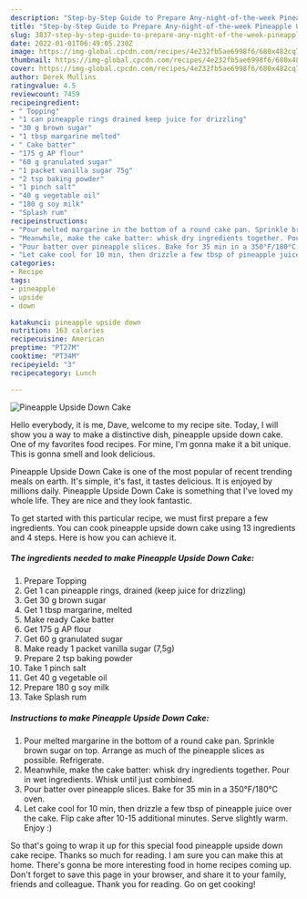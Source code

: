 ```yaml
---
description: "Step-by-Step Guide to Prepare Any-night-of-the-week Pineapple Upside Down Cake"
title: "Step-by-Step Guide to Prepare Any-night-of-the-week Pineapple Upside Down Cake"
slug: 3837-step-by-step-guide-to-prepare-any-night-of-the-week-pineapple-upside-down-cake
date: 2022-01-01T06:49:05.230Z
image: https://img-global.cpcdn.com/recipes/4e232fb5ae6998f6/680x482cq70/pineapple-upside-down-cake-recipe-main-photo.jpg
thumbnail: https://img-global.cpcdn.com/recipes/4e232fb5ae6998f6/680x482cq70/pineapple-upside-down-cake-recipe-main-photo.jpg
cover: https://img-global.cpcdn.com/recipes/4e232fb5ae6998f6/680x482cq70/pineapple-upside-down-cake-recipe-main-photo.jpg
author: Derek Mullins
ratingvalue: 4.5
reviewcount: 7459
recipeingredient:
- " Topping"
- "1 can pineapple rings drained keep juice for drizzling"
- "30 g brown sugar"
- "1 tbsp margarine melted"
- " Cake batter"
- "175 g AP flour"
- "60 g granulated sugar"
- "1 packet vanilla sugar 75g"
- "2 tsp baking powder"
- "1 pinch salt"
- "40 g vegetable oil"
- "180 g soy milk"
- "Splash rum"
recipeinstructions:
- "Pour melted margarine in the bottom of a round cake pan. Sprinkle brown sugar on top. Arrange as much of the pineapple slices as possible. Refrigerate."
- "Meanwhile, make the cake batter: whisk dry ingredients together. Pour in wet ingredients. Whisk until just combined."
- "Pour batter over pineapple slices. Bake for 35 min in a 350°F/180°C oven."
- "Let cake cool for 10 min, then drizzle a few tbsp of pineapple juice over the cake. Flip cake after 10-15 additional minutes. Serve slightly warm. Enjoy :)"
categories:
- Recipe
tags:
- pineapple
- upside
- down

katakunci: pineapple upside down 
nutrition: 163 calories
recipecuisine: American
preptime: "PT27M"
cooktime: "PT34M"
recipeyield: "3"
recipecategory: Lunch

---
```



![Pineapple Upside Down Cake](https://img-global.cpcdn.com/recipes/4e232fb5ae6998f6/680x482cq70/pineapple-upside-down-cake-recipe-main-photo.jpg)

Hello everybody, it is me, Dave, welcome to my recipe site. Today, I will show you a way to make a distinctive dish, pineapple upside down cake. One of my favorites food recipes. For mine, I'm gonna make it a bit unique. This is gonna smell and look delicious.



Pineapple Upside Down Cake is one of the most popular of recent trending meals on earth. It's simple, it's fast, it tastes delicious. It is enjoyed by millions daily. Pineapple Upside Down Cake is something that I've loved my whole life. They are nice and they look fantastic.


To get started with this particular recipe, we must first prepare a few ingredients. You can cook pineapple upside down cake using 13 ingredients and 4 steps. Here is how you can achieve it.

<!--inarticleads1-->

##### The ingredients needed to make Pineapple Upside Down Cake:

1. Prepare  Topping
1. Get 1 can pineapple rings, drained (keep juice for drizzling)
1. Get 30 g brown sugar
1. Get 1 tbsp margarine, melted
1. Make ready  Cake batter
1. Get 175 g AP flour
1. Get 60 g granulated sugar
1. Make ready 1 packet vanilla sugar (7,5g)
1. Prepare 2 tsp baking powder
1. Take 1 pinch salt
1. Get 40 g vegetable oil
1. Prepare 180 g soy milk
1. Take Splash rum




<!--inarticleads2-->

##### Instructions to make Pineapple Upside Down Cake:

1. Pour melted margarine in the bottom of a round cake pan. Sprinkle brown sugar on top. Arrange as much of the pineapple slices as possible. Refrigerate.
1. Meanwhile, make the cake batter: whisk dry ingredients together. Pour in wet ingredients. Whisk until just combined.
1. Pour batter over pineapple slices. Bake for 35 min in a 350°F/180°C oven.
1. Let cake cool for 10 min, then drizzle a few tbsp of pineapple juice over the cake. Flip cake after 10-15 additional minutes. Serve slightly warm. Enjoy :)




So that's going to wrap it up for this special food pineapple upside down cake recipe. Thanks so much for reading. I am sure you can make this at home. There's gonna be more interesting food in home recipes coming up. Don't forget to save this page in your browser, and share it to your family, friends and colleague. Thank you for reading. Go on get cooking!

